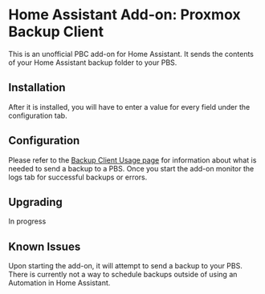# Home Assistant Add-on: Proxmox Backup Client
This is an unofficial PBC add-on for Home Assistant. It sends the contents of your Home Assistant backup folder to your PBS.

## Installation
After it is installed, you will have to enter a value for every field under the configuration tab.

## Configuration
Please refer to the [Backup Client Usage page](https://pbs.proxmox.com/docs/backup-client.html#client-usage) for information about what is needed to send a backup to a PBS. Once you start the add-on monitor the logs tab for successful backups or errors.

## Upgrading
In progress

## Known Issues
Upon starting the add-on, it will attempt to send a backup to your PBS. There is currently not a way to schedule backups outside of using an Automation in Home Assistant.
